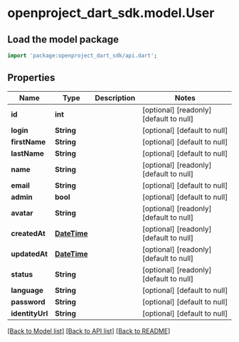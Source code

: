 # openproject_dart_sdk.model.User

## Load the model package
```dart
import 'package:openproject_dart_sdk/api.dart';
```

## Properties
Name | Type | Description | Notes
------------ | ------------- | ------------- | -------------
**id** | **int** |  | [optional] [readonly] [default to null]
**login** | **String** |  | [optional] [default to null]
**firstName** | **String** |  | [optional] [default to null]
**lastName** | **String** |  | [optional] [default to null]
**name** | **String** |  | [optional] [readonly] [default to null]
**email** | **String** |  | [optional] [default to null]
**admin** | **bool** |  | [optional] [default to null]
**avatar** | **String** |  | [optional] [readonly] [default to null]
**createdAt** | [**DateTime**](DateTime.md) |  | [optional] [readonly] [default to null]
**updatedAt** | [**DateTime**](DateTime.md) |  | [optional] [readonly] [default to null]
**status** | **String** |  | [optional] [readonly] [default to null]
**language** | **String** |  | [optional] [default to null]
**password** | **String** |  | [optional] [default to null]
**identityUrl** | **String** |  | [optional] [default to null]

[[Back to Model list]](../README.md#documentation-for-models) [[Back to API list]](../README.md#documentation-for-api-endpoints) [[Back to README]](../README.md)



